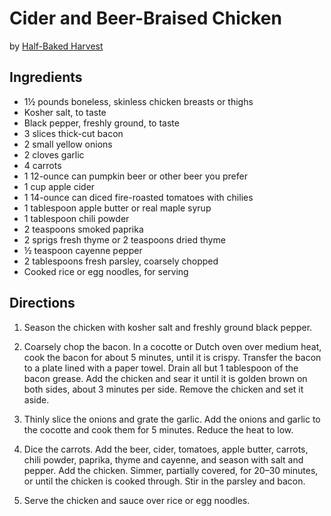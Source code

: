 # Cider and Beer-Braised Chicken 
by [Half-Baked Harvest](https://www.crateandbarrel.com/the-frame/cider-beer-braised-chicken)

## Ingredients
* 1½ pounds boneless, skinless chicken breasts or thighs
* Kosher salt, to taste
* Black pepper, freshly ground, to taste
* 3 slices thick-cut bacon
* 2 small yellow onions
* 2 cloves garlic
* 4 carrots
* 1 12-ounce can pumpkin beer or other beer you prefer
* 1 cup apple cider
* 1 14-ounce can diced fire-roasted tomatoes with chilies
* 1 tablespoon apple butter or real maple syrup
* 1 tablespoon chili powder
* 2 teaspoons smoked paprika
* 2 sprigs fresh thyme or 2 teaspoons dried thyme
* ½ teaspoon cayenne pepper
* 2 tablespoons fresh parsley, coarsely chopped
* Cooked rice or egg noodles, for serving

## Directions
1. Season the chicken with kosher salt and freshly ground black pepper.

2. Coarsely chop the bacon. In a cocotte or Dutch oven over medium heat, cook the bacon for about 5 minutes, until it is crispy. Transfer the bacon to a plate lined with a paper towel. Drain all but 1 tablespoon of the bacon grease. Add the chicken and sear it until it is golden brown on both sides, about 3 minutes per side. Remove the chicken and set it aside.

3. Thinly slice the onions and grate the garlic. Add the onions and garlic to the cocotte and cook them for 5 minutes. Reduce the heat to low.
    
4. Dice the carrots. Add the beer, cider, tomatoes, apple butter, carrots, chili powder, paprika, thyme and cayenne, and season with salt and pepper. Add the chicken. Simmer, partially covered, for 20–30 minutes, or until the chicken is cooked through. Stir in the parsley and bacon.

5. Serve the chicken and sauce over rice or egg noodles.


